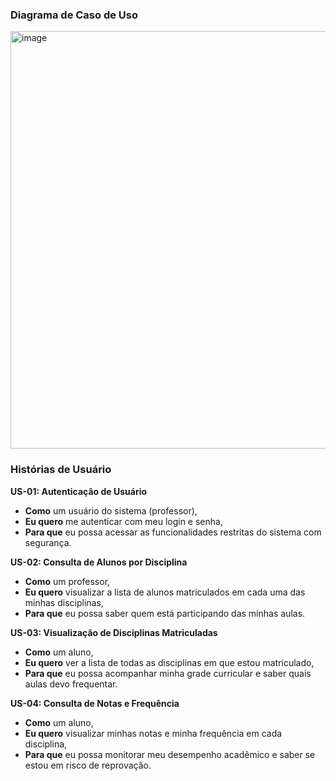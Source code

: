 ### Diagrama de Caso de Uso

<img width="662" height="668" alt="image" src="https://github.com/user-attachments/assets/de8fc073-13d1-4415-a5e3-ff0e52cab2ab" />

### Histórias de Usuário

**US-01: Autenticação de Usuário**
* **Como** um usuário do sistema (professor),
* **Eu quero** me autenticar com meu login e senha,
* **Para que** eu possa acessar as funcionalidades restritas do sistema com segurança.

**US-02: Consulta de Alunos por Disciplina**
* **Como** um professor,
* **Eu quero** visualizar a lista de alunos matriculados em cada uma das minhas disciplinas,
* **Para que** eu possa saber quem está participando das minhas aulas.
  
**US-03: Visualização de Disciplinas Matriculadas**
* **Como** um aluno,
* **Eu quero** ver a lista de todas as disciplinas em que estou matriculado,
* **Para que** eu possa acompanhar minha grade curricular e saber quais aulas devo frequentar.

**US-04: Consulta de Notas e Frequência**
* **Como** um aluno,
* **Eu quero** visualizar minhas notas e minha frequência em cada disciplina,
* **Para que** eu possa monitorar meu desempenho acadêmico e saber se estou em risco de reprovação.
